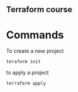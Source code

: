 ## Terraform course


# Commands


To create a new project 


`
teraform init
`

to apply a project

`
terraform apply
`
